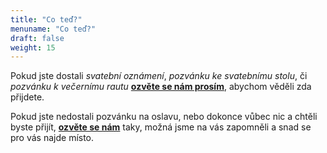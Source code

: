 ```yaml
---
title: "Co teď?"
menuname: "Co teď?"
draft: false
weight: 15
---
```


Pokud jste dostali *svatební oznámení*, *pozvánku ke svatebnímu stolu*, či *pozvánku
k večernímu rautu* [**ozvěte se nám prosím**](#contact), abychom věděli zda přijdete.

Pokud jste nedostali pozvánku na oslavu, nebo dokonce vůbec nic a chtěli byste přijít, [**ozvěte se nám**](#contacts) taky, možná jsme na vás zapomněli a snad se pro vás najde místo.
